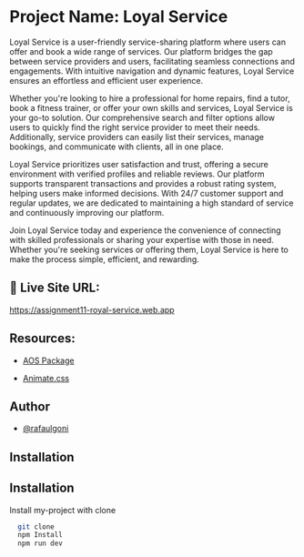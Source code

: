 # Project Name: Loyal Service

Loyal Service is a user-friendly service-sharing platform where users can offer and book a wide range of services. Our platform bridges the gap between service providers and users, facilitating seamless connections and engagements. With intuitive navigation and dynamic features, Loyal Service ensures an effortless and efficient user experience.

Whether you're looking to hire a professional for home repairs, find a tutor, book a fitness trainer, or offer your own skills and services, Loyal Service is your go-to solution. Our comprehensive search and filter options allow users to quickly find the right service provider to meet their needs. Additionally, service providers can easily list their services, manage bookings, and communicate with clients, all in one place.

Loyal Service prioritizes user satisfaction and trust, offering a secure environment with verified profiles and reliable reviews. Our platform supports transparent transactions and provides a robust rating system, helping users make informed decisions. With 24/7 customer support and regular updates, we are dedicated to maintaining a high standard of service and continuously improving our platform.

Join Loyal Service today and experience the convenience of connecting with skilled professionals or sharing your expertise with those in need. Whether you're seeking services or offering them, Loyal Service is here to make the process simple, efficient, and rewarding.

## 🔗 Live Site URL:
 https://assignment11-royal-service.web.app

## Resources:

- [AOS Package](https://www.npmjs.com/package/aos)

- [Animate.css](https://animate.style/)



## Author

- [@rafaulgoni](https://github.com/rafaulgoni)


## Installation

## Installation

Install my-project with clone

```bash
  git clone 
  npm Install
  npm run dev
```
